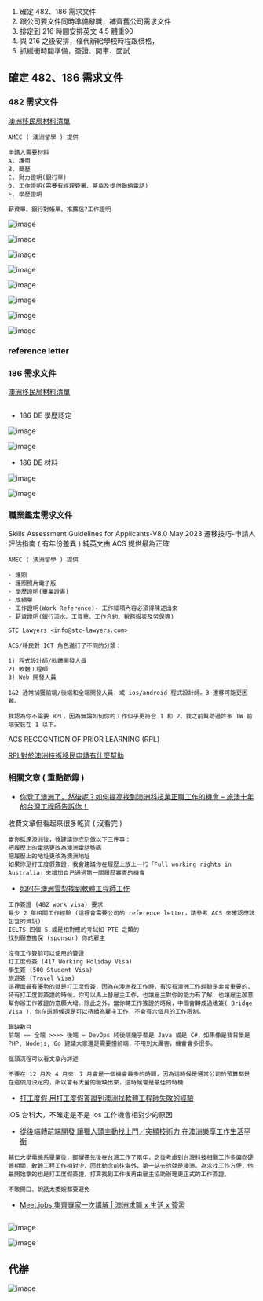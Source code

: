 1. 確定 482、186 需求文件
2. 跟公司要文件同時準備辭職，補齊舊公司需求文件
3. 排定到 216 時間安排英文 4.5 體重90 
4. 與 216 之後安排，催代辦給學校時程跟價格，
5. 抓緩衝時間準備，簽證、開車、面試

## 確定 482、186 需求文件

### 482 需求文件

[澳洲移民局材料清單](https://immi.homeaffairs.gov.au/visas/getting-a-visa/visa-listing/temporary-skill-shortage-482)

```
AMEC ( 澳洲留學 ) 提供

申請人需要材料
A. 護照
B. 簡歷
C. 財力證明(銀行單)
D. 工作證明(需要有經理簽署、蓋章及提供聯絡電話)
E. 學歷證明

薪資單、銀行對帳單、推薦信?工作證明
```

![image](https://github.com/johch3n611u/johch3n611u/assets/46659635/1c8b117b-5f37-4ff9-af57-6569da795a24)



![image](https://github.com/johch3n611u/johch3n611u/assets/46659635/a3643232-24e6-45ca-a8ec-4ef1452c6c70)

![image](https://github.com/johch3n611u/johch3n611u/assets/46659635/13bda149-f5ee-4618-9b32-ed9d2b542a5e)

![image](https://github.com/johch3n611u/johch3n611u/assets/46659635/85c8099e-a7f5-4356-9383-756b3c28deb3)

![image](https://github.com/johch3n611u/johch3n611u/assets/46659635/b00a11f6-7d6c-421c-9d75-ac0c38d5a79e)

![image](https://github.com/johch3n611u/johch3n611u/assets/46659635/6b3e5727-4eac-4c9d-ab4b-30cfedd395b4)

![image](https://github.com/johch3n611u/johch3n611u/assets/46659635/a6aa40ab-405d-47fb-bba9-8479edd2b239)

![image](https://github.com/johch3n611u/johch3n611u/assets/46659635/93e6feb6-086e-4363-be42-94eb75cfdaa3)

### reference letter

### 186 需求文件

[澳洲移民局材料清單](https://immi.homeaffairs.gov.au/visas/getting-a-visa/visa-listing/employer-nomination-scheme-186/temporary-residence-transition-stream#HowTo)

```
```

* 186 DE 學歷認定

![image](https://github.com/johch3n611u/johch3n611u/assets/46659635/20bc053b-f9bb-4325-8e86-8965d9834aa4)

![image](https://github.com/johch3n611u/johch3n611u/assets/46659635/6aaafe03-82b8-4084-a4f8-d0e4e58fac9c)

* 186 DE 材料

![image](https://github.com/johch3n611u/johch3n611u/assets/46659635/86944e51-6208-4fff-b6ce-03a1b3ccc40f)

![image](https://github.com/johch3n611u/johch3n611u/assets/46659635/b6a92875-b8c2-47d1-a6c9-c6cca9a4c210)


### 職業鑑定需求文件

Skills Assessment Guidelines for Applicants-V8.0 May 2023 遷移技巧-申請⼈評估指南 ( 有年份差異 ) 純英文由 ACS 提供最為正確

```
AMEC ( 澳洲留學 ) 提供

· 護照
· 護照照片電子版
· 學歷證明(畢業證書)
· 成績單
· 工作證明(Work Reference)- 工作細項內容必須得陳述出來
· 薪資證明(銀行流水、工資單、工作合約、稅務報表及勞保等)
```

```
STC Lawyers <info@stc-lawyers.com>

ACS/移民對 ICT 角色進行了不同的分類：

1) 程式設計師/軟體開發人員
2) 軟體工程師
3) Web 開發人員

1&2 通常捕獲前端/後端和全端開發人員，或 ios/android 程式設計師。3 遷移可能更困難。

我認為你不需要 RPL，因為無論如何你的工作似乎更符合 1 和 2。我之前幫助過許多 TW 前端安裝在 1 以下。
```

ACS RECOGNTION OF PRIOR LEARNING (RPL)

[RPL對於澳洲技術移民申請有什麼幫助](https://dragongatevisa.pixnet.net/blog/post/348848087-rpl%E5%B0%8D%E6%96%BC%E6%BE%B3%E6%B4%B2%E6%8A%80%E8%A1%93%E7%A7%BB%E6%B0%91%E7%94%B3%E8%AB%8B%E6%9C%89%E4%BB%80%E9%BA%BC%E5%B9%AB%E5%8A%A9)

### 相關文章 ( 重點節錄 )

* [你登了澳洲了，然後呢？如何提高找到澳洲科技業正職工作的機會 – 旅澳十年的台灣工程師告訴你！](https://medium.com/@cloudarchitectec/tips-on-how-to-find-a-tech-job-in-australia-3535243e7cf7)

收費文章但看起來很多乾貨 ( 沒看完 )

```
當你抵達澳洲後，我建議你立刻做以下三件事：
把履歷上的電話更改為澳洲電話號碼
把履歷上的地址更改為澳洲地址
如果你是打工度假簽證，我會建議你在履歷上放上一行「Full working rights in Australia」來增加自己通過第一關履歷審查的機會
```

* [如何在澳洲雪梨找到軟體工程師工作](https://medium.com/@yaotetsou/%E5%A6%82%E4%BD%95%E5%9C%A8%E6%BE%B3%E6%B4%B2%E9%9B%AA%E6%A2%A8%E6%89%BE%E5%88%B0%E8%BB%9F%E9%AB%94%E5%B7%A5%E7%A8%8B%E5%B8%AB%E5%B7%A5%E4%BD%9C-2776b5365e31)

```
工作簽證 (482 work visa) 要求
最少 2 年相關工作經驗 (這裡會需要公司的 reference letter，請參考 ACS 來確認應該包含的資訊)
IELTS 四個 5 或是相對應的考試如 PTE 之類的
找到願意擔保 (sponsor) 你的雇主

沒有工作簽前可以使用的簽證
打工度假簽 (417 Working Holiday Visa)
學生簽 (500 Student Visa)
旅遊簽 (Travel Visa)
這裡面最有優勢的就是打工度假簽，因為在澳洲找工作時，有沒有澳洲工作經驗是非常重要的，持有打工度假簽證的時候，你可以馬上替雇主工作，也讓雇主對你的能力有了解，也讓雇主願意幫你辦工作簽證的意願大增。除此之外，當你轉工作簽證的時候，中間會轉成過橋簽( Bridge Visa )，你在這時候還是可以持續為雇主工作，不會有六個月的工作限制。

職缺數目
前端 == 全端 >>>> 後端 = DevOps 純後端幾乎都是 Java 或是 C#，如果像是我背景是 PHP, Nodejs, Go 建議大家還是需要懂前端，不用到太厲害，機會會多很多。

獵頭流程可以看文章內詳述

不要在 12 月及 4 月來，7 月會是一個機會最多的時間，因為這時候是通常公司的預算都是在這個月決定的，所以會有大量的職缺出來，這時候會是最佳的時機
```

* [打工度假 用打工度假簽證到澳洲找軟體工程師失敗的經驗](https://www.dcard.tw/f/oversea_job/p/241621266)

IOS 台科大，不確定是不是 ios 工作機會相對少的原因

* [從後端轉前端開發 讓獵人頭主動找上門／突顯技術力 在澳洲樂享工作生活平衡](https://www.englishcareer.com.tw/cover-story/findjob-austraila-it/)

```
輔仁大學電機系畢業後，鄒耀德先後在台灣工作了兩年，之後考慮到台灣科技相關工作多偏向硬體相關，軟體工程工作相對少，因此動念前往海外，第一站去的就是澳洲。為求找工作方便，他最開始拿的也是打工度假簽證，打算找到工作後再由雇主協助辦理更正式的工作簽證。

不敢開口、說話太委婉都要避免
```

* [Meet.jobs 集齊專家一次講解 | 澳洲求職 x 生活 x 簽證](https://column.meet.jobs/work-life-visa-australia/)

```

```

![image](https://github.com/johch3n611u/johch3n611u/assets/46659635/d02aab8b-e220-4c54-888d-ac488cc686ca)

![image](https://github.com/johch3n611u/johch3n611u/assets/46659635/fef621cd-8ddd-4960-ae8f-5dbd87e65241)


## 代辦

![image](https://github.com/johch3n611u/johch3n611u/assets/46659635/6f3fb332-e41c-401e-8c01-8be29b130916)



















